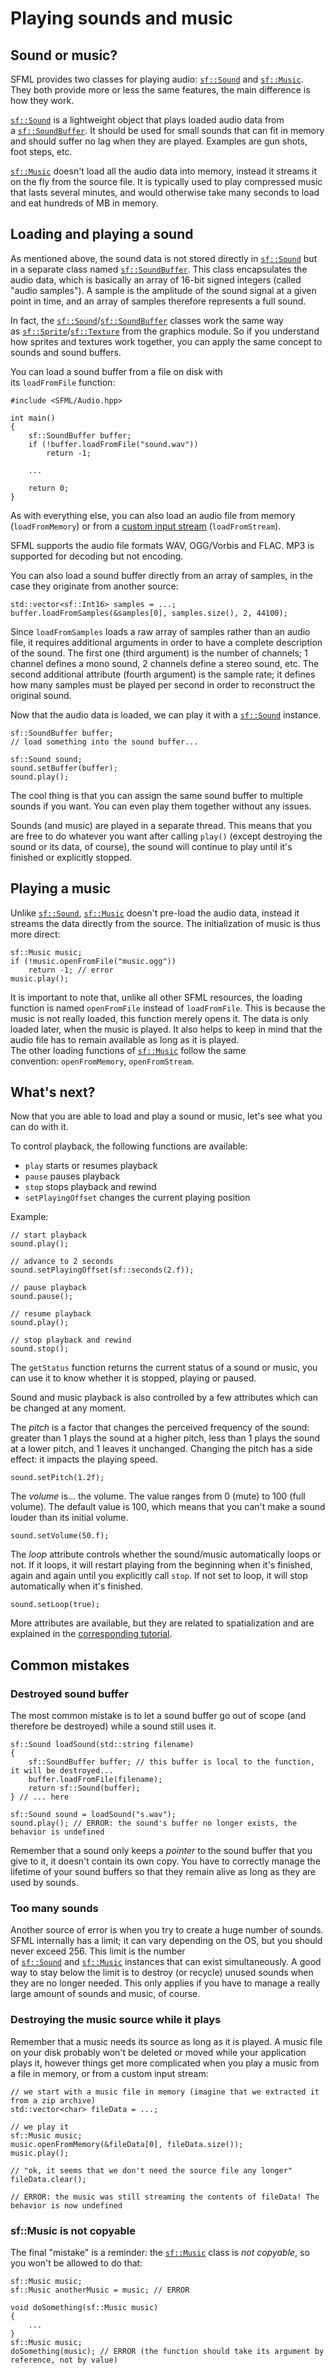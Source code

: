 # Playing sounds and music

## Sound or music?

SFML provides two classes for playing audio: [`sf::Sound`](https://www.sfml-dev.org/documentation/2.6.0/classsf_1_1Sound.php "sf::Sound documentation") and [`sf::Music`](https://www.sfml-dev.org/documentation/2.6.0/classsf_1_1Music.php "sf::Music documentation"). They both provide more or less the same features, the main difference is how they work.

[`sf::Sound`](https://www.sfml-dev.org/documentation/2.6.0/classsf_1_1Sound.php "sf::Sound documentation") is a lightweight object that plays loaded audio data from a [`sf::SoundBuffer`](https://www.sfml-dev.org/documentation/2.6.0/classsf_1_1SoundBuffer.php "sf::SoundBuffer documentation"). It should be used for small sounds that can fit in memory and should suffer no lag when they are played. Examples are gun shots, foot steps, etc.

[`sf::Music`](https://www.sfml-dev.org/documentation/2.6.0/classsf_1_1Music.php "sf::Music documentation") doesn't load all the audio data into memory, instead it streams it on the fly from the source file. It is typically used to play compressed music that lasts several minutes, and would otherwise take many seconds to load and eat hundreds of MB in memory.

## Loading and playing a sound

As mentioned above, the sound data is not stored directly in [`sf::Sound`](https://www.sfml-dev.org/documentation/2.6.0/classsf_1_1Sound.php "sf::Sound documentation") but in a separate class named [`sf::SoundBuffer`](https://www.sfml-dev.org/documentation/2.6.0/classsf_1_1SoundBuffer.php "sf::SoundBuffer documentation"). This class encapsulates the audio data, which is basically an array of 16-bit signed integers (called "audio samples"). A sample is the amplitude of the sound signal at a given point in time, and an array of samples therefore represents a full sound.

In fact, the [`sf::Sound`](https://www.sfml-dev.org/documentation/2.6.0/classsf_1_1Sound.php "sf::Sound documentation")/[`sf::SoundBuffer`](https://www.sfml-dev.org/documentation/2.6.0/classsf_1_1SoundBuffer.php "sf::SoundBuffer documentation") classes work the same way as [`sf::Sprite`](https://www.sfml-dev.org/documentation/2.6.0/classsf_1_1Sprite.php "sf::Sprite documentation")/[`sf::Texture`](https://www.sfml-dev.org/documentation/2.6.0/classsf_1_1Texture.php "sf::Texture documentation") from the graphics module. So if you understand how sprites and textures work together, you can apply the same concept to sounds and sound buffers.

You can load a sound buffer from a file on disk with its `loadFromFile` function:

```
#include <SFML/Audio.hpp>

int main()
{
    sf::SoundBuffer buffer;
    if (!buffer.loadFromFile("sound.wav"))
        return -1;

    ...

    return 0;
}
```

As with everything else, you can also load an audio file from memory (`loadFromMemory`) or from a [custom input stream](https://www.sfml-dev.org/tutorials/2.6/system-stream.php "Input streams tutorial") (`loadFromStream`).

SFML supports the audio file formats WAV, OGG/Vorbis and FLAC. MP3 is supported for decoding but not encoding.

You can also load a sound buffer directly from an array of samples, in the case they originate from another source:

```
std::vector<sf::Int16> samples = ...;
buffer.loadFromSamples(&samples[0], samples.size(), 2, 44100);
```

Since `loadFromSamples` loads a raw array of samples rather than an audio file, it requires additional arguments in order to have a complete description of the sound. The first one (third argument) is the number of channels; 1 channel defines a mono sound, 2 channels define a stereo sound, etc. The second additional attribute (fourth argument) is the sample rate; it defines how many samples must be played per second in order to reconstruct the original sound.

Now that the audio data is loaded, we can play it with a [`sf::Sound`](https://www.sfml-dev.org/documentation/2.6.0/classsf_1_1Sound.php "sf::Sound documentation") instance.

```
sf::SoundBuffer buffer;
// load something into the sound buffer...

sf::Sound sound;
sound.setBuffer(buffer);
sound.play();
```

The cool thing is that you can assign the same sound buffer to multiple sounds if you want. You can even play them together without any issues.

Sounds (and music) are played in a separate thread. This means that you are free to do whatever you want after calling `play()` (except destroying the sound or its data, of course), the sound will continue to play until it's finished or explicitly stopped.

## Playing a music

Unlike [`sf::Sound`](https://www.sfml-dev.org/documentation/2.6.0/classsf_1_1Sound.php "sf::Sound documentation"), [`sf::Music`](https://www.sfml-dev.org/documentation/2.6.0/classsf_1_1Music.php "sf::Music documentation") doesn't pre-load the audio data, instead it streams the data directly from the source. The initialization of music is thus more direct:

```
sf::Music music;
if (!music.openFromFile("music.ogg"))
    return -1; // error
music.play();
```

It is important to note that, unlike all other SFML resources, the loading function is named `openFromFile` instead of `loadFromFile`. This is because the music is not really loaded, this function merely opens it. The data is only loaded later, when the music is played. It also helps to keep in mind that the audio file has to remain available as long as it is played.  
The other loading functions of [`sf::Music`](https://www.sfml-dev.org/documentation/2.6.0/classsf_1_1Music.php "sf::Music documentation") follow the same convention: `openFromMemory`, `openFromStream`.

## What's next?

Now that you are able to load and play a sound or music, let's see what you can do with it.

To control playback, the following functions are available:

- `play` starts or resumes playback
- `pause` pauses playback
- `stop` stops playback and rewind
- `setPlayingOffset` changes the current playing position

Example:

```
// start playback
sound.play();

// advance to 2 seconds
sound.setPlayingOffset(sf::seconds(2.f));

// pause playback
sound.pause();

// resume playback
sound.play();

// stop playback and rewind
sound.stop();
```

The `getStatus` function returns the current status of a sound or music, you can use it to know whether it is stopped, playing or paused.

Sound and music playback is also controlled by a few attributes which can be changed at any moment.

The _pitch_ is a factor that changes the perceived frequency of the sound: greater than 1 plays the sound at a higher pitch, less than 1 plays the sound at a lower pitch, and 1 leaves it unchanged. Changing the pitch has a side effect: it impacts the playing speed.

```
sound.setPitch(1.2f);
```

The _volume_ is... the volume. The value ranges from 0 (mute) to 100 (full volume). The default value is 100, which means that you can't make a sound louder than its initial volume.

```
sound.setVolume(50.f);
```

The _loop_ attribute controls whether the sound/music automatically loops or not. If it loops, it will restart playing from the beginning when it's finished, again and again until you explicitly call `stop`. If not set to loop, it will stop automatically when it's finished.

```
sound.setLoop(true);
```

More attributes are available, but they are related to spatialization and are explained in the [corresponding tutorial](https://www.sfml-dev.org/tutorials/2.6/audio-spatialization.php "Spatialization tutorial").

## Common mistakes

### Destroyed sound buffer

The most common mistake is to let a sound buffer go out of scope (and therefore be destroyed) while a sound still uses it.

```
sf::Sound loadSound(std::string filename)
{
    sf::SoundBuffer buffer; // this buffer is local to the function, it will be destroyed...
    buffer.loadFromFile(filename);
    return sf::Sound(buffer);
} // ... here

sf::Sound sound = loadSound("s.wav");
sound.play(); // ERROR: the sound's buffer no longer exists, the behavior is undefined
```

Remember that a sound only keeps a _pointer_ to the sound buffer that you give to it, it doesn't contain its own copy. You have to correctly manage the lifetime of your sound buffers so that they remain alive as long as they are used by sounds.

### Too many sounds

Another source of error is when you try to create a huge number of sounds. SFML internally has a limit; it can vary depending on the OS, but you should never exceed 256. This limit is the number of [`sf::Sound`](https://www.sfml-dev.org/documentation/2.6.0/classsf_1_1Sound.php "sf::Sound documentation") and [`sf::Music`](https://www.sfml-dev.org/documentation/2.6.0/classsf_1_1Music.php "sf::Music documentation") instances that can exist simultaneously. A good way to stay below the limit is to destroy (or recycle) unused sounds when they are no longer needed. This only applies if you have to manage a really large amount of sounds and music, of course.

### Destroying the music source while it plays

Remember that a music needs its source as long as it is played. A music file on your disk probably won't be deleted or moved while your application plays it, however things get more complicated when you play a music from a file in memory, or from a custom input stream:

```
// we start with a music file in memory (imagine that we extracted it from a zip archive)
std::vector<char> fileData = ...;

// we play it
sf::Music music;
music.openFromMemory(&fileData[0], fileData.size());
music.play();

// "ok, it seems that we don't need the source file any longer"
fileData.clear();

// ERROR: the music was still streaming the contents of fileData! The behavior is now undefined
```

### sf::Music is not copyable

The final "mistake" is a reminder: the [`sf::Music`](https://www.sfml-dev.org/documentation/2.6.0/classsf_1_1Music.php "sf::Music documentation") class is _not copyable_, so you won't be allowed to do that:

```
sf::Music music;
sf::Music anotherMusic = music; // ERROR

void doSomething(sf::Music music)
{
    ...
}
sf::Music music;
doSomething(music); // ERROR (the function should take its argument by reference, not by value)
```